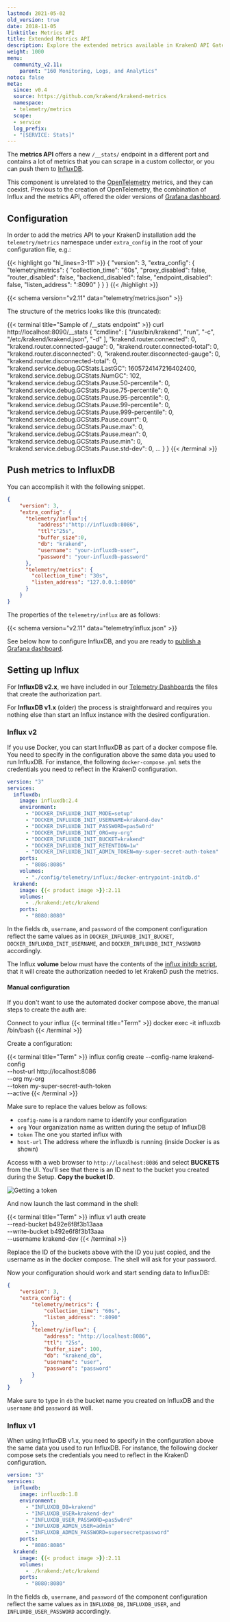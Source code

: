 ```yaml
---
lastmod: 2021-05-02
old_version: true
date: 2018-11-05
linktitle: Metrics API
title: Extended Metrics API
description: Explore the extended metrics available in KrakenD API Gateway telemetry for detailed insights into API performance and usage
weight: 1000
menu:
  community_v2.11:
    parent: "160 Monitoring, Logs, and Analytics"
notoc: false
meta:
  since: v0.4
  source: https://github.com/krakend/krakend-metrics
  namespace:
  - telemetry/metrics
  scope:
  - service
  log_prefix:
  - "[SERVICE: Stats]"
---
```

The **metrics API** offers a new `/__stats/` endpoint in a different port and contains a lot of metrics that you can scrape in a custom collector, or you can push them to [InfluxDB](/docs/v2.11/telemetry/influxdb/).

This component is unrelated to the [OpenTelemetry](/docs/v2.11/telemetry/opentelemetry/) metrics, and they can coexist. Previous to the creation of OpenTelemetry, the combination of Influx and the metrics API, offered the older versions of [Grafana dashboard](/docs/v2.11/telemetry/grafana/).

## Configuration
In order to add the metrics API to your KrakenD installation add the `telemetry/metrics` namespace under `extra_config` in the root of your configuration file, e.g.:

{{< highlight go "hl_lines=3-11" >}}
{
  "version": 3,
  "extra_config": {
    "telemetry/metrics": {
      "collection_time": "60s",
      "proxy_disabled": false,
      "router_disabled": false,
      "backend_disabled": false,
      "endpoint_disabled": false,
      "listen_address": ":8090"
    }
  }
}
{{< /highlight >}}

{{< schema version="v2.11" data="telemetry/metrics.json" >}}

The structure of the metrics looks like this (truncated):

{{< terminal title="Sample of /__stats endpoint" >}}
curl http://localhost:8090/__stats
{
  "cmdline": [
    "/usr/bin/krakend",
    "run",
    "-c",
    "/etc/krakend/krakend.json",
    "-d"
  ],
  "krakend.router.connected": 0,
  "krakend.router.connected-gauge": 0,
  "krakend.router.connected-total": 0,
  "krakend.router.disconnected": 0,
  "krakend.router.disconnected-gauge": 0,
  "krakend.router.disconnected-total": 0,
  "krakend.service.debug.GCStats.LastGC": 1605724147216402400,
  "krakend.service.debug.GCStats.NumGC": 102,
  "krakend.service.debug.GCStats.Pause.50-percentile": 0,
  "krakend.service.debug.GCStats.Pause.75-percentile": 0,
  "krakend.service.debug.GCStats.Pause.95-percentile": 0,
  "krakend.service.debug.GCStats.Pause.99-percentile": 0,
  "krakend.service.debug.GCStats.Pause.999-percentile": 0,
  "krakend.service.debug.GCStats.Pause.count": 0,
  "krakend.service.debug.GCStats.Pause.max": 0,
  "krakend.service.debug.GCStats.Pause.mean": 0,
  "krakend.service.debug.GCStats.Pause.min": 0,
  "krakend.service.debug.GCStats.Pause.std-dev": 0,
    ...
  }
}
{{< /terminal >}}

## Push metrics to InfluxDB
You can accomplish it with the following snippet.

```json
{
    "version": 3,
    "extra_config": {
      "telemetry/influx":{
          "address":"http://influxdb:8086",
          "ttl":"25s",
          "buffer_size":0,
          "db": "krakend",
          "username": "your-influxdb-user",
          "password": "your-influxdb-password"
      },
      "telemetry/metrics": {
        "collection_time": "30s",
        "listen_address": "127.0.0.1:8090"
      }
    }
}
```
The properties of the `telemetry/influx` are as follows:

{{< schema version="v2.11" data="telemetry/influx.json" >}}

See below how to configure InfluxDB, and you are ready to [publish a Grafana dashboard](/docs/v2.11/telemetry/grafana/).

## Setting up Influx
For **InfluxDB v2.x**, we have included in our [Telemetry Dashboards](https://github.com/krakend/telemetry-dashboards/) the files that create the authorization part.

For **InfluxDB v1.x** (older) the process is straightforward and requires you nothing else than start an Influx instance with the desired configuration.

### Influx v2
If you use Docker, you can start InfluxDB as part of a docker compose file. You need to specify in the configuration above the same data you used to run InfluxDB. For instance, the following `docker-compose.yml` sets the credentials you need to reflect in the KrakenD configuration.

```yaml
version: "3"
services:
  influxdb:
    image: influxdb:2.4
    environment:
      - "DOCKER_INFLUXDB_INIT_MODE=setup"
      - "DOCKER_INFLUXDB_INIT_USERNAME=krakend-dev"
      - "DOCKER_INFLUXDB_INIT_PASSWORD=pas5w0rd"
      - "DOCKER_INFLUXDB_INIT_ORG=my-org"
      - "DOCKER_INFLUXDB_INIT_BUCKET=krakend"
      - "DOCKER_INFLUXDB_INIT_RETENTION=1w"
      - "DOCKER_INFLUXDB_INIT_ADMIN_TOKEN=my-super-secret-auth-token"
    ports:
      - "8086:8086"
    volumes:
      - "./config/telemetry/influx:/docker-entrypoint-initdb.d"
  krakend:
    image: {{< product image >}}:2.11
    volumes:
      - ./krakend:/etc/krakend
    ports:
      - "8080:8080"
```

In the fields `db`, `username`, and `password` of the component configuration reflect the same values as in `DOCKER_INFLUXDB_INIT_BUCKET`, `DOCKER_INFLUXDB_INIT_USERNAME`, and `DOCKER_INFLUXDB_INIT_PASSWORD` accordingly.

The Influx **volume** below must have the contents of the [influx initdb script](https://github.com/krakend/telemetry-dashboards/tree/main/influx), that it will create the authorization needed to let KrakenD push the metrics.

#### Manual configuration
If you don't want to use the automated docker compose above, the manual steps to create the auth are:

Connect to your influx
{{< terminal title="Term" >}}
docker exec -it influxdb /bin/bash
{{< /terminal >}}

Create a configuration:

{{< terminal title="Term" >}}
influx config create --config-name krakend-config \
  --host-url http://localhost:8086 \
  --org my-org \
  --token my-super-secret-auth-token \
  --active
{{< /terminal >}}

Make sure to replace the values below as follows:

- `config-name` is a random name to identify your configuration
- `org` Your organization name as written during the setup of InfluxDB
- `token` The one you started influx with
- `host-url` The address where the influxdb is running (inside Docker is as shown)

Access with a web browser to `http://localhost:8086` and select **BUCKETS** from the UI. You'll see that there is an ID next to the bucket you created during the Setup. **Copy the bucket ID**.

![Getting a token](/images/documentation/influx_bucket.png)

And now launch the last command in the shell:

{{< terminal title="Term" >}}
influx v1 auth create \
  --read-bucket b492e6f8f3b13aaa \
  --write-bucket b492e6f8f3b13aaa \
  --username krakend-dev
{{< /terminal >}}

Replace the ID of the buckets above with the ID you just copied, and the username as in the docker compose. The shell will ask for your password.

Now your configuration should work and start sending data to InfluxDB:

```json
{
    "version": 3,
    "extra_config": {
        "telemetry/metrics": {
            "collection_time": "60s",
            "listen_address": ":8090"
        },
        "telemetry/influx": {
            "address": "http://localhost:8086",
            "ttl": "25s",
            "buffer_size": 100,
            "db": "krakend_db",
            "username": "user",
            "password": "password"
        }
    }
}
```

Make sure to type in `db` the bucket name you created on InfluxDB and the `username` and `password` as well.

### Influx v1
When using InfluxDB v1.x, you need to specify in the configuration above the same data you used to run InfluxDB. For instance, the following docker compose sets the credentials you need to reflect in the KrakenD configuration.

```yaml
version: "3"
services:
  influxdb:
    image: influxdb:1.8
    environment:
      - "INFLUXDB_DB=krakend"
      - "INFLUXDB_USER=krakend-dev"
      - "INFLUXDB_USER_PASSWORD=pas5w0rd"
      - "INFLUXDB_ADMIN_USER=admin"
      - "INFLUXDB_ADMIN_PASSWORD=supersecretpassword"
    ports:
      - "8086:8086"
  krakend:
    image: {{< product image >}}:2.11
    volumes:
      - ./krakend:/etc/krakend
    ports:
      - "8080:8080"
```

In the fields `db`, `username`, and `password` of the component configuration reflect the same values as in `INFLUXDB_DB`, `INFLUXDB_USER`, and `INFLUXDB_USER_PASSWORD` accordingly.